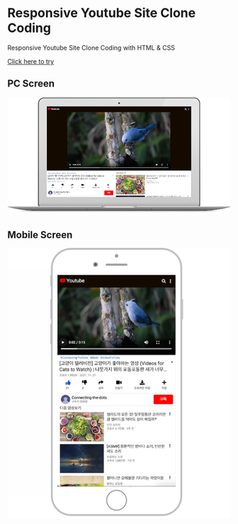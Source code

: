 # Responsive Youtube Site Clone Coding

Responsive Youtube Site Clone Coding with HTML & CSS

[Click here to try](https://seoyun0208.github.io/responsive_youtube_site/index.html)

## PC Screen

![PC](https://github.com/Seoyun0208/responsive_youtube_site/blob/master/demo/PC%20Screen.png)

## Mobile Screen

![Mobile](https://github.com/Seoyun0208/responsive_youtube_site/blob/master/demo/Mobile%20Screen.png)
